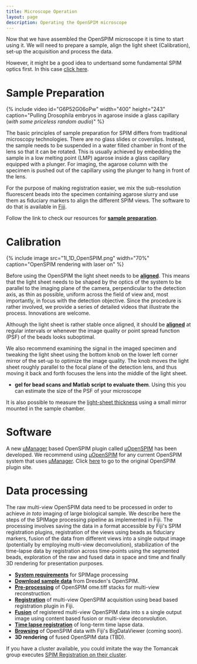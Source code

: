 ```yaml
---
title: Microscope Operation
layout: page
description: Operating the OpenSPIM microscope
---
```

Now that we have assembled the OpenSPIM microscope it is time to start using it. We will need to prepare a sample, align the light sheet (Calibration), set-up the acquisition and process the data.

However, it might be a good idea to undertsand some fundamental SPIM optics first. In this case [click here](https://openspim.org/SPIM_Optics_101).

# Sample Preparation

{% include video id="G6P52G06oPw" width="400" height="243" caption="Pulling Drosophila embryos in agarose inside a glass capillary (*with some priceless random audio*)" %}

The basic principles of sample preparation for SPIM differs from traditional microscopy technologies. There are no glass slides or coverslips. Instead, the sample needs to be suspended in a water filled chamber in front of the lens so that it can be rotated. This is usually achieved by embedding the sample in a low melting point (LMP) agarose inside a glass capillary equipped with a plunger. For imaging, the agarose column with the specimen is pushed out of the capillary using the plunger to hang in front of the lens.

For the purpose of making registration easier, we mix the sub-resolution fluorescent beads into the specimen containing agarose slurry and use them as fiduciary markers to align the different SPIM views. The software to do that is available in [Fiji](https://fiji.sc).

Follow the link to check our resources for [**sample preparation**](Sample_Preparation).

# Calibration

{% include image src="1I_1D_OpenSPIM.png" width="70%" caption="OpenSPIM rendering with laser on" %}

Before using the OpenSPIM the light sheet needs to be [**aligned**](Light-sheet_Calibration).
This means that the light sheet needs to be shaped by the optics of the system to be parallel to the imaging plane of the camera, perpendicular to the detection axis, as thin as possible, uniform across the field of view and, most importantly, in focus with the detection objective. Since the procedure is rather involved, we provide a series of detailed videos that illustrate the process. Innovations are welcome.

Although the light sheet is rather stable once aligned, it should be [**aligned**](Light-sheet_Calibration) at regular intervals or whenever the image quality or point spread function (PSF) of the beads looks suboptimal.

We also recommend examining the signal in the imaged specimen and tweaking the light sheet using the bottom knob on the lower left corner mirror of the set-up to optimize the image quality. The knob moves the light sheet roughly parallel to the focal plane of the detection lens, and thus moving it back and forth focuses the lens into the middle of the light sheet.

  - **gel for bead scans and Matlab script to evaluate them**. Using this you can estimate the size of the PSF of your microscope

It is also possible to measure the [light-sheet thickness](Light_sheet_characterization) using a small mirror mounted in the sample chamber.

# Software

A new [µManager](https://micro-manager.org/) based OpenSPIM plugin called [μOpenSPIM](https://openspim.org/micro-openspim) has been developed. We recommend using [μOpenSPIM](https://openspim.org/micro-openspim) for any current OpenSPIM system that uses [µManager](https://micro-manager.org/).
Click [here](https://openspim.org/Operation_old) to go to the original OpenSPIM plugin site.

# Data processing

The raw multi-view OpenSPIM data need to be processed in order to achieve *in toto* imaging of large biological sample. We describe here the steps of the SPIMage processing pipeline as implemented in Fiji. The processing involves saving the data in a format accessible by Fiji's SPIM registration plugins, registration of the views using beads as fiduciary markers, fusion of the data from different views into a single output image (potentially by employing multi-view deconvolution), stabilization of the time-lapse data by registration across time-points using the segmented beads, exploration of the raw and fused data in space and time and finally 3D rendering for presentation purposes.

  - [**System requirements**](Pre-requisites) for SPIMage processing
  - [**Download sample data**](Raw_data) from Dresden's OpenSPIM.
  - [**Pre-processing**](Pre-processing) of OpenSPIM ome.tiff stacks for multi-view reconstruction.
  - [**Registration**](Registration) of multi-view OpenSPIM acquisition using bead based registration plugin in Fiji.
  - [**Fusion**](Fusion) of registered multi-view OpenSPIM data into s a single output image using content based fusion or multi-view deconvolution.
  - [**Time lapse registration**](Timelapse_Registration) of long-term time lapse data.
  - [**Browsing**](https://fiji.sc/BigDataViewer) of OpenSPIM data with Fiji's BigDataViewer (coming soon).
  - **3D rendering** of fused OpenSPIM data (TBD).

If you have a cluster available, you could imitate the way the Tomancak group executes [SPIM Registration on their cluster](https://fiji.sc/SPIM_Registration_on_cluster).
